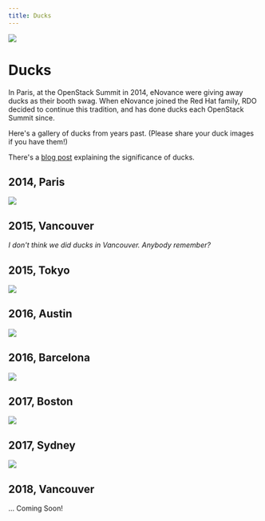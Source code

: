 ```yaml
---
title: Ducks
---
```


![](/images/ducks/all_ducks.jpg)

# Ducks

In Paris, at the OpenStack Summit in 2014, eNovance were giving away
ducks as their booth swag. When eNovance joined the Red Hat family, RDO
decided to continue this tradition, and has done ducks each OpenStack
Summit since.

Here's a gallery of ducks from years past. (Please share your duck
images if you have them!)

There's a [blog post](/blog/2015/10/ducks/) explaining the significance
of ducks.


## 2014, Paris

![](/images/ducks/enovance_duck.jpg)

## 2015, Vancouver

*I don't think we did ducks in Vancouver. Anybody remember?*

## 2015, Tokyo

![](/images/ducks/tokyo_duck.jpg)

## 2016, Austin

![](/images/ducks/austin_duck.jpg)

## 2016, Barcelona

![](/images/ducks/barcelona_duck.jpg)

## 2017, Boston

![](/images/ducks/boston_duck.jpg)

## 2017, Sydney

![](/images/ducks/sydney_duck.jpg)

## 2018, Vancouver

... Coming Soon!

